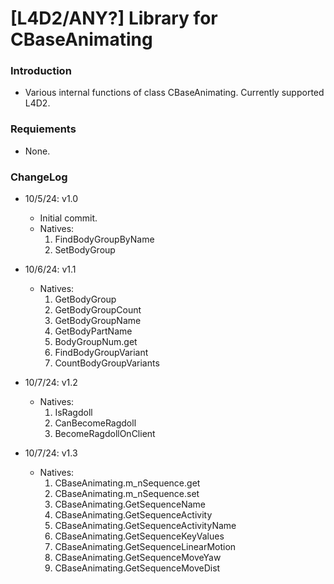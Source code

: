 # [L4D2/ANY?] Library for CBaseAnimating

### Introduction

- Various internal functions of class CBaseAnimating. Currently supported L4D2.

### Requiements

- None.

### ChangeLog

- 10/5/24: v1.0
  - Initial commit.
  - Natives:
    1. FindBodyGroupByName
    2. SetBodyGroup

- 10/6/24: v1.1
  - Natives:
    1. GetBodyGroup
    2. GetBodyGroupCount
    3. GetBodyGroupName
    4. GetBodyPartName
    5. BodyGroupNum.get
    6. FindBodyGroupVariant
    7. CountBodyGroupVariants

- 10/7/24: v1.2
  - Natives:
    1. IsRagdoll
    2. CanBecomeRagdoll
    3. BecomeRagdollOnClient

- 10/7/24: v1.3
  - Natives:
    1. CBaseAnimating.m_nSequence.get
    2. CBaseAnimating.m_nSequence.set
    3. CBaseAnimating.GetSequenceName
    4. CBaseAnimating.GetSequenceActivity
    5. CBaseAnimating.GetSequenceActivityName
    6. CBaseAnimating.GetSequenceKeyValues
    7. CBaseAnimating.GetSequenceLinearMotion
    8. CBaseAnimating.GetSequenceMoveYaw
    9. CBaseAnimating.GetSequenceMoveDist